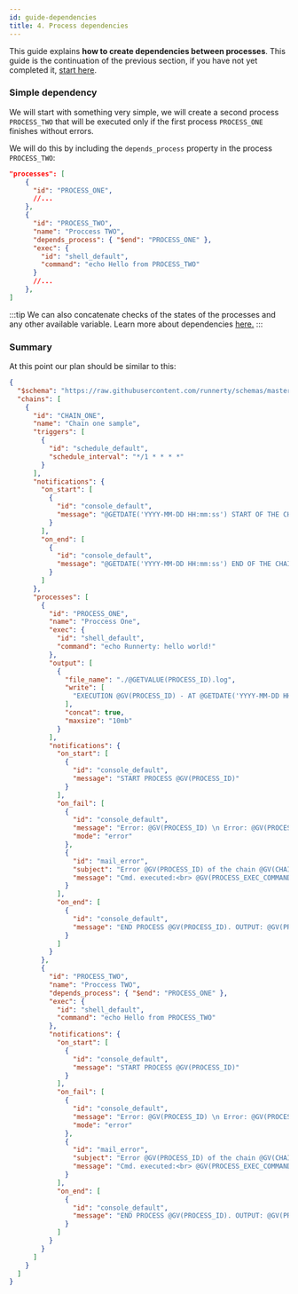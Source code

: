 ```yaml
---
id: guide-dependencies
title: 4. Process dependencies
---
```


This guide explains __how to create dependencies between processes__.
This guide is the continuation of the previous section, if you have not yet completed it, [start here](/setup-create-project).


### Simple dependency

We will start with something very simple, we will create a second process `PROCESS_TWO` that will be executed only if the first process `PROCESS_ONE` finishes without errors.

We will do this by including the `depends_process` property in the process `PROCESS_TWO`:

```json {9}
"processes": [
    {
      "id": "PROCESS_ONE",
      //...
    },
    {
      "id": "PROCESS_TWO",
      "name": "Proccess TWO",
      "depends_process": { "$end": "PROCESS_ONE" },
      "exec": {
        "id": "shell_default",
        "command": "echo Hello from PROCESS_TWO"
      }
      //...
    },
]
```
:::tip
We can also concatenate checks of the states of the processes and any other available variable.
Learn more about dependencies [here.](dependencies.md)
:::

### Summary

At this point our plan should be similar to this:

```json
{
  "$schema": "https://raw.githubusercontent.com/runnerty/schemas/master/schemas/3.1/plan.json",
  "chains": [
    {
      "id": "CHAIN_ONE",
      "name": "Chain one sample",
      "triggers": [
        {
          "id": "schedule_default",
          "schedule_interval": "*/1 * * * *"
        }
      ],
      "notifications": {
        "on_start": [
          {
            "id": "console_default",
            "message": "@GETDATE('YYYY-MM-DD HH:mm:ss') START OF THE CHAIN: @GV(CHAIN_ID)"
          }
        ],
        "on_end": [
          {
            "id": "console_default",
            "message": "@GETDATE('YYYY-MM-DD HH:mm:ss') END OF THE CHAIN: @GV(CHAIN_ID)"
          }
        ]
      },
      "processes": [
        {
          "id": "PROCESS_ONE",
          "name": "Proccess One",
          "exec": {
            "id": "shell_default",
            "command": "echo Runnerty: hello world!"
          },
          "output": [
            {
              "file_name": "./@GETVALUE(PROCESS_ID).log",
              "write": [
                "EXECUTION @GV(PROCESS_ID) - AT @GETDATE('YYYY-MM-DD HH:mm:ss')\n @GV(PROCESS_EXEC_ERR_OUTPUT) @GV(PROCESS_EXEC_MSG_OUTPUT)"
              ],
              "concat": true,
              "maxsize": "10mb"
            }
          ],
          "notifications": {
            "on_start": [
              {
                "id": "console_default",
                "message": "START PROCESS @GV(PROCESS_ID)"
              }
            ],
            "on_fail": [
              {
                "id": "console_default",
                "message": "Error: @GV(PROCESS_ID) \n Error: @GV(PROCESS_EXEC_ERR_OUTPUT)",
                "mode": "error"
              },
              {
                "id": "mail_error",
                "subject": "Error @GV(PROCESS_ID) of the chain @GV(CHAIN_ID)",
                "message": "Cmd. executed:<br> @GV(PROCESS_EXEC_COMMAND_EXECUTED) <br>Error:<br> @GV(PROCESS_EXEC_ERR_OUTPUT)"
              }
            ],
            "on_end": [
              {
                "id": "console_default",
                "message": "END PROCESS @GV(PROCESS_ID). OUTPUT: @GV(PROCESS_EXEC_MSG_OUTPUT)"
              }
            ]
          }
        },
        {
          "id": "PROCESS_TWO",
          "name": "Proccess TWO",
          "depends_process": { "$end": "PROCESS_ONE" },
          "exec": {
            "id": "shell_default",
            "command": "echo Hello from PROCESS_TWO"
          },
          "notifications": {
            "on_start": [
              {
                "id": "console_default",
                "message": "START PROCESS @GV(PROCESS_ID)"
              }
            ],
            "on_fail": [
              {
                "id": "console_default",
                "message": "Error: @GV(PROCESS_ID) \n Error: @GV(PROCESS_EXEC_ERR_OUTPUT)",
                "mode": "error"
              },
              {
                "id": "mail_error",
                "subject": "Error @GV(PROCESS_ID) of the chain @GV(CHAIN_ID)",
                "message": "Cmd. executed:<br> @GV(PROCESS_EXEC_COMMAND_EXECUTED) <br>Error:<br> @GV(PROCESS_EXEC_ERR_OUTPUT)"
              }
            ],
            "on_end": [
              {
                "id": "console_default",
                "message": "END PROCESS @GV(PROCESS_ID). OUTPUT: @GV(PROCESS_EXEC_MSG_OUTPUT)"
              }
            ]
          }
        }
      ]
    }
  ]
}
```